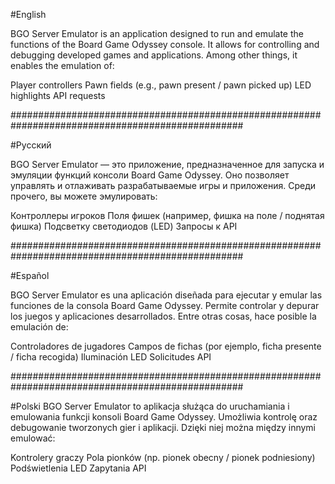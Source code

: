 #English

BGO Server Emulator is an application designed to run and emulate the functions of the Board Game Odyssey console. It allows for controlling and debugging developed games and applications. Among other things, it enables the emulation of:

Player controllers
Pawn fields (e.g., pawn present / pawn picked up)
LED highlights
API requests

##################################################################################################

#Русский

BGO Server Emulator — это приложение, предназначенное для запуска и эмуляции функций консоли Board Game Odyssey. Оно позволяет управлять и отлаживать разрабатываемые игры и приложения. Среди прочего, вы можете эмулировать:

Контроллеры игроков
Поля фишек (например, фишка на поле / поднятая фишка)
Подсветку светодиодов (LED)
Запросы к API

##################################################################################################

#Español

BGO Server Emulator es una aplicación diseñada para ejecutar y emular las funciones de la consola Board Game Odyssey. Permite controlar y depurar los juegos y aplicaciones desarrollados. Entre otras cosas, hace posible la emulación de:

Controladores de jugadores
Campos de fichas (por ejemplo, ficha presente / ficha recogida)
Iluminación LED
Solicitudes API

##################################################################################################

#Polski
BGO Server Emulator to aplikacja służąca do uruchamiania i emulowania funkcji konsoli Board Game Odyssey. Umożliwia kontrolę oraz debugowanie tworzonych gier i aplikacji. Dzięki niej można między innymi emulować:

Kontrolery graczy
Pola pionków (np. pionek obecny / pionek podniesiony)
Podświetlenia LED
Zapytania API